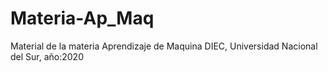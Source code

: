 # Materia-Ap_Maq
Material de la materia Aprendizaje de Maquina 
DIEC, Universidad Nacional del Sur, año:2020
